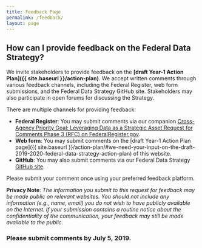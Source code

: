 ```yaml
---
title: Feedback Page
permalink: /feedback/
layout: page
---
```


## How can I provide feedback on the Federal Data Strategy?


We invite stakeholders to provide feedback on the **[draft Year-1 Action Plan]({{ site.baseurl }}/action-plan)**. We accept written comments through various feedback channels, including the Federal Register, web form submissions, and the Federal Data Strategy GitHub site. Stakeholders may also participate in open forums for discussing the Strategy.

There are multiple channels for providing feedback:

* **Federal Register**: You may submit comments via our companion [Cross-Agency Priority Goal: Leveraging Data as a Strategic Asset Request for Comments Phase 3 (RFC)  on FederalRegister.gov](https://www.regulations.gov/document?D=USBC-2019-0001-0001).
* **Web form**: You may submit comments on the [draft Year-1 Action Plan page]({{ site.baseurl }}/action-plan/#we-need-your-input-on-the-draft-2019-2020-federal-data-strategy-action-plan) of this website.
* **GitHub**: You may also submit comments via our Federal Data Strategy [GitHub site](https://github.com/GSA/data-strategy/issues/new?template=data-strategy-feedback.md).

Please submit your comment once using your preferred feedback platform.

**Privacy Note**: *The information you submit to this request for feedback may be made public on relevant websites. You should not include any information (e.g., name, email) you do not wish to have publicly available on the Internet. If your submission contains a routine notice about the confidentiality of the communication, your feedback may still be made available to the public.*

### Please submit comments by July 5, 2019. 
 


